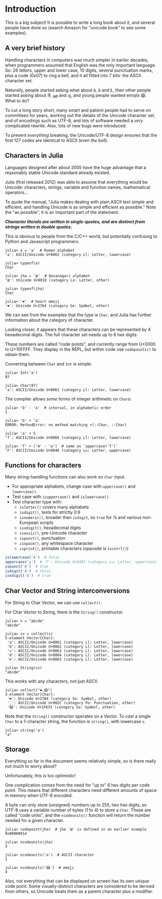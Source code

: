 # Introduction

This is a _big_ subject!
It is possible to write a long book about it, and several people have done so (search Amazon for "unicode book" to see some examples).

## A very brief history

Handling characters in computers was much simpler in earlier decades, when programmers assumed that English was the only important language.
So: 26 letters, upper and lower case, 10 digits, several punctuation marks, plus a code (0x07) to ring a bell, and it all fitted into 7 bits: the ASCII character set.

Naturally, people started asking what about à, ä and Ł, then other people started asking about ऄ, ஹ  and ญ, and young people wanted emojis 😱.
What to do?

To cut a long story short, many smart and patient people had to serve on committees for years, working out the details of the Unicode character set, and of encodings such as UTF-8, and lots of software needed a _very_ complicated rewrite.
Also, lots of new bugs were introduced.

To prevent _everything_ breaking, the Unicode/UTF-8 design ensures that the first 127 codes are identical to ASCII _(even the bell)_.

## Characters in Julia

Languages designed after about 2005 have the huge advantage that a reasonably stable Unicode standard already existed.

Julia (first released 2012) was able to assume that everything would be Unicode: characters, strings, variable and function names, mathematical operators...

To quote the manual, "Julia makes dealing with plain ASCII text simple and efficient, and handling Unicode is as simple and efficient as possible."
Note the "as possible", it is an important part of the statement.

***Character literals are written in single-quotes, and are distinct from strings written in double quotes.***

This is obvious to people from the C/C++ world, but potentially confusing to Python and Javascript programmers.

```julia-repl
julia> a = 'a'  # Roman alphabet
'a': ASCII/Unicode U+0061 (category Ll: Letter, lowercase)

julia> typeof(a)
Char

julia> jha = 'झ'  # Devanagari alphabet
'झ': Unicode U+091D (category Lo: Letter, other)

julia> typeof(jha)
Char

julia> '❤'  # heart emoji
'❤': Unicode U+2764 (category So: Symbol, other)
```

We can see from the examples that the type is `Char`, and Julia has further information about the category of character.

Looking closer, it appears that these characters can be represented by 4 hexadecimal digits.
The full character set needs up to 6 hex digits.

These numbers are called "code points", and currently range from U+0000 to U+10FFFF.
They display in the REPL, but within code use `codepoints()` to obtain them.

Converting between `Char` and `Int` is simple:

```julia-repl
julia> Int('a')
97

julia> Char(97)
'a': ASCII/Unicode U+0061 (category Ll: Letter, lowercase)
```

The compiler allows _some_ forms of integer arithmetic on `Char`s:

```julia-repl
julia> 'b' - 'a'  # interval, in alphabetic order
1

julia> 'b' + 'a'
ERROR: MethodError: no method matching +(::Char, ::Char)

julia> 'a' + 5
'f': ASCII/Unicode U+0066 (category Ll: Letter, lowercase)

julia> 'f' + ('A' - 'a')  # same as `uppercase('f')`
'F': ASCII/Unicode U+0046 (category Lu: Letter, uppercase)
```

## Functions for characters

Many string-handling functions can also work on `Char` input.

- For appropriate alphabets, change case with `uppercase()` and `lowercase()`.
- Test case with `isuppercase()` and `islowercase()`.
- Test character type with:
  - `isletter()` covers many alphabets
  - `isdigit()`, tests for strictly 0:9
  - `isnumeric()`, broader than `isdigit`, so `true` for ¾ and various non-European scripts
  - `isxdigit()`, hexadecimal digits
  - `isascii()`, pre-Unicode character
  - `ispunct()`, punctuation
  - `isspace()`, any whitespace character
  - `isprint()`, printable characters (opposite is `iscntrl()`)

```julia
islowercase('A')  # false
uppercase('γ')  # 'Γ': Unicode U+0393 (category Lu: Letter, uppercase)
ispunct('@')  # true
isdigit('A')  # false
isxdigit('A')  # true
```

## Char Vector and String interconversions

For String to Char Vector, we can use `collect()`.

For Char Vector to String, there is the `String()` constructor.

```julia-repl
julia> s = "abcde"
"abcde"

julia> cv = collect(s)
5-element Vector{Char}:
 'a': ASCII/Unicode U+0061 (category Ll: Letter, lowercase)
 'b': ASCII/Unicode U+0062 (category Ll: Letter, lowercase)
 'c': ASCII/Unicode U+0063 (category Ll: Letter, lowercase)
 'd': ASCII/Unicode U+0064 (category Ll: Letter, lowercase)
 'e': ASCII/Unicode U+0065 (category Ll: Letter, lowercase)

julia> String(cv)
"abcde"
```

This works with any characters, not just ASCII.

```julia-repl
julia> collect("❤,😱")
3-element Vector{Char}:
 '❤': Unicode U+2764 (category So: Symbol, other)
 ',': ASCII/Unicode U+002C (category Po: Punctuation, other)
 '😱': Unicode U+1F631 (category So: Symbol, other)
```

Note that the `String()` constructor operates on a Vector.
To _cast_ a single `Char` to a 1-character string, the function is `string()`, with lowercase `s`.

```julia-repl
julia> string('a')
"a"
```

## Storage

Everything so far in the document seems relatively simple, so is there really not much to worry about?

Unfortunately, this is too optimistic!

One complication comes from the need for "up to" 6 hex digits per code point.
This means that different characters need different amounts of space in memory when UTF-8 encoded.

A byte can only store (unsigned) numbers up to 255, two hex digits, so UTF-8 uses a variable number of bytes (1 to 4) to store a `Char`.
These are called "code units", and the `ncodeunits()` function will return the number needed for a given character.

```julia-repl
julia> codepoint(jha)  # jha 'झ' is defined in an earlier example
0x0000091d

julia> ncodeunits(jha)
3

julia> ncodeunits('a')  # ASCII character
1

julia> ncodeunits('😱')  # emoji
4
```

Also, not everything that can be displayed on screen has its own unique code point.
Some visually-distinct characters are considered to be derived from others, so Unicode treats them as a parent character plus a modifier.
